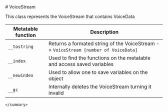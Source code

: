 <type name="VoiceStream" category="classfunc" is="class">
	<summary>
# VoiceStream

This class represents the VoiceStream that contains <page>VoiceData</page><br>

<added version="0.7"></added>

| Metatable function | Description |
|-------|------|
| `__tostring` | Returns a formated string of the VoiceStream -> `VoiceStream [number of VoiceData]` |
| `__index` | Used to find the functions on the metatable and access saved variables |
| `__newindex` | Used to allow one to save variables on the object |
| `__gc` | Internally deletes the VoiceStream turning it invalid |
	</summary>
</type>